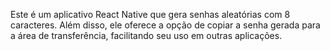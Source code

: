Este é um aplicativo React Native que gera senhas aleatórias com 8 caracteres. Além disso, ele oferece a opção de copiar a senha gerada para a área de transferência, facilitando seu uso em outras aplicações.
